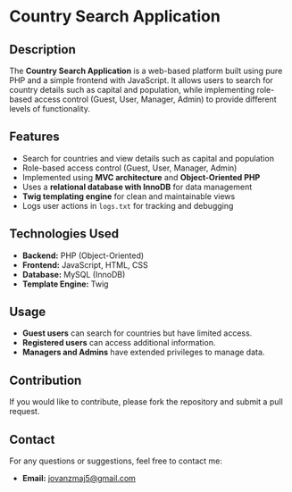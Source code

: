 # Country Search Application

## Description
The **Country Search Application** is a web-based platform built using pure PHP and a simple frontend with JavaScript. It allows users to search for country details such as capital and population, while implementing role-based access control (Guest, User, Manager, Admin) to provide different levels of functionality.

## Features
- Search for countries and view details such as capital and population
- Role-based access control (Guest, User, Manager, Admin)
- Implemented using **MVC architecture** and **Object-Oriented PHP**
- Uses a **relational database with InnoDB** for data management
- **Twig templating engine** for clean and maintainable views
- Logs user actions in `logs.txt` for tracking and debugging

## Technologies Used
- **Backend:** PHP (Object-Oriented)
- **Frontend:** JavaScript, HTML, CSS
- **Database:** MySQL (InnoDB)
- **Template Engine:** Twig

## Usage
- **Guest users** can search for countries but have limited access.
- **Registered users** can access additional information.
- **Managers and Admins** have extended privileges to manage data.

## Contribution
If you would like to contribute, please fork the repository and submit a pull request.

## Contact
For any questions or suggestions, feel free to contact me:
- **Email:** jovanzmaj5@gmail.com
